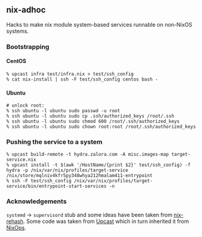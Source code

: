 ## nix-adhoc

Hacks to make nix module system-based services runnable on non-NixOS systems.

### Bootstrapping

#### CentOS

```console
% upcast infra test/infra.nix > test/ssh_config
% cat nix-install | ssh -F test/ssh_config centos bash -
```

#### Ubuntu

```console
# unlock root:
% ssh ubuntu -l ubuntu sudo passwd -u root
% ssh ubuntu -l ubuntu sudo cp .ssh/authorized_keys /root/.ssh
% ssh ubuntu -l ubuntu sudo chmod 600 /root/.ssh/authorized_keys
% ssh ubuntu -l ubuntu sudo chown root:root /root/.ssh/authorized_keys
```

### Pushing the service to a system

```
% upcast build-remote -t hydra.zalora.com -A misc.images-map target-service.nix
% upcast install -t $(awk '/HostName/{print $2}' test/ssh_config) -f hydra -p /nix/var/nix/profiles/target-service /nix/store/mqlniv4kfr5py348whya212hmalam411-entrypoint
% ssh -F test/ssh_config /nix/var/nix/profiles/target-service/bin/entrypoint-start-services -n
```

### Acknowledgements

`systemd` -> `supervisord` stub and some ideas have been taken from [nix-rehash](https://github.com/kiberpipa/nix-rehash).
Some code was taken from [Upcast](https://github.com/zalora/upcast) which in turn inherited it from [NixOps](https://github.com/nixos/nixops).
